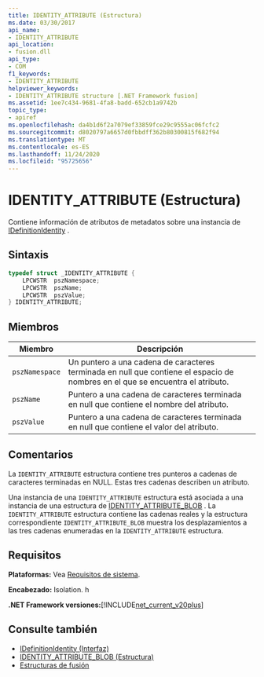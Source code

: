 ```yaml
---
title: IDENTITY_ATTRIBUTE (Estructura)
ms.date: 03/30/2017
api_name:
- IDENTITY_ATTRIBUTE
api_location:
- fusion.dll
api_type:
- COM
f1_keywords:
- IDENTITY_ATTRIBUTE
helpviewer_keywords:
- IDENTITY_ATTRIBUTE structure [.NET Framework fusion]
ms.assetid: 1ee7c434-9681-4fa8-badd-652cb1a9742b
topic_type:
- apiref
ms.openlocfilehash: da4b1d6f2a7079ef33859fce29c9555ac06fcfc2
ms.sourcegitcommit: d8020797a6657d0fbbdff362b80300815f682f94
ms.translationtype: MT
ms.contentlocale: es-ES
ms.lasthandoff: 11/24/2020
ms.locfileid: "95725656"
---
```

# <a name="identity_attribute-structure"></a>IDENTITY_ATTRIBUTE (Estructura)

Contiene información de atributos de metadatos sobre una instancia de [IDefinitionIdentity](idefinitionidentity-interface.md) .  
  
## <a name="syntax"></a>Sintaxis  
  
```cpp  
typedef struct _IDENTITY_ATTRIBUTE {  
    LPCWSTR  pszNamespace;  
    LPCWSTR  pszName;  
    LPCWSTR  pszValue;  
} IDENTITY_ATTRIBUTE;  
```  
  
## <a name="members"></a>Miembros  
  
|Miembro|Descripción|  
|------------|-----------------|  
|`pszNamespace`|Un puntero a una cadena de caracteres terminada en null que contiene el espacio de nombres en el que se encuentra el atributo.|  
|`pszName`|Puntero a una cadena de caracteres terminada en null que contiene el nombre del atributo.|  
|`pszValue`|Puntero a una cadena de caracteres terminada en null que contiene el valor del atributo.|  
  
## <a name="remarks"></a>Comentarios  

 La `IDENTITY_ATTRIBUTE` estructura contiene tres punteros a cadenas de caracteres terminadas en NULL. Estas tres cadenas describen un atributo.  
  
 Una instancia de una `IDENTITY_ATTRIBUTE` estructura está asociada a una instancia de una estructura de [IDENTITY_ATTRIBUTE_BLOB](identity-attribute-blob-structure.md) . La `IDENTITY_ATTRIBUTE` estructura contiene las cadenas reales y la estructura correspondiente `IDENTITY_ATTRIBUTE_BLOB` muestra los desplazamientos a las tres cadenas enumeradas en la `IDENTITY_ATTRIBUTE` estructura.  
  
## <a name="requirements"></a>Requisitos  

 **Plataformas:** Vea [Requisitos de sistema](../../get-started/system-requirements.md).  
  
 **Encabezado:** Isolation. h  
  
 **.NET Framework versiones:**[!INCLUDE[net_current_v20plus](../../../../includes/net-current-v20plus-md.md)]  
  
## <a name="see-also"></a>Consulte también

- [IDefinitionIdentity (Interfaz)](idefinitionidentity-interface.md)
- [IDENTITY_ATTRIBUTE_BLOB (Estructura)](identity-attribute-blob-structure.md)
- [Estructuras de fusión](fusion-structures.md)
